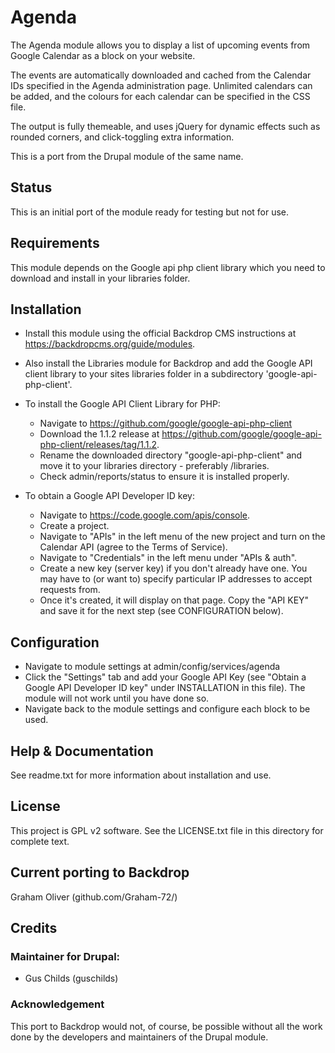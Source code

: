 # Agenda

The Agenda module allows you to display a list of upcoming events from 
Google Calendar as a block on your website.

The events are automatically downloaded and cached from the Calendar IDs
specified in the Agenda administration page. Unlimited calendars can be 
added, and the colours for each calendar can be specified in the CSS file.

The output is fully themeable, and uses jQuery for dynamic effects such 
as rounded corners, and click-toggling extra information.

This is a port from the Drupal module of the same name. 

## Status

This is an initial port of the module ready for testing but not for use.

## Requirements

This module depends on the Google api php client library which you
need to download and install in your libraries folder.


## Installation

- Install this module using the official Backdrop CMS instructions at
  https://backdropcms.org/guide/modules.
  
- Also install the Libraries module for Backdrop and add the Google
  API client library to your sites libraries folder in a 
  subdirectory 'google-api-php-client'.
  
- To install the Google API Client Library for PHP:
   + Navigate to https://github.com/google/google-api-php-client
   + Download the 1.1.2 release at
     https://github.com/google/google-api-php-client/releases/tag/1.1.2.
   + Rename the downloaded directory "google-api-php-client" and move it
     to your libraries directory - preferably /libraries.
   + Check admin/reports/status to ensure it is installed properly.

- To obtain a Google API Developer ID key:
   + Navigate to https://code.google.com/apis/console.
   + Create a project.
   + Navigate to "APIs" in the left menu of the new project and turn on 
     the Calendar API (agree to the Terms of Service).
   + Navigate to "Credentials" in the left menu under "APIs & auth".
   + Create a new key (server key) if you don't already have one. You may
     have to (or want to) specify particular IP addresses to accept 
     requests from.
   + Once it's created, it will display on that page. Copy the "API KEY" 
     and save it for the next step (see CONFIGURATION below).
     

## Configuration

 - Navigate to module settings at admin/config/services/agenda
 - Click the "Settings" tab and add your Google API Key (see "Obtain a
   Google API Developer ID key" under INSTALLATION in this file). 
   The module will not work until you have done so.
 - Navigate back to the module settings and configure each block 
   to be used.


## Help & Documentation

See readme.txt for more information about installation and use.


## License

This project is GPL v2 software. See the LICENSE.txt file in this
directory for complete text.
    
        
## Current porting to Backdrop

Graham Oliver (github.com/Graham-72/)

## Credits

### Maintainer for Drupal:

- Gus Childs (guschilds)

### Acknowledgement

This port to Backdrop would not, of course, be possible without all
the work done by the developers and maintainers of the Drupal module.
